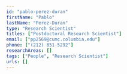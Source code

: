 ```yaml
---
id: "pablo-perez-duran"
firstName: "Pablo"
lastName: "Perez-Duran"
type: "Research Scientist"
titles: ["Postdoctoral Research Scientist"]
email: ["pp2569@cumc.columbia.edu"]
phone: ["(212) 851-5292"]
researchAreas: []
tags: ["People", "Research Scientist"]
urls: []
---
```

